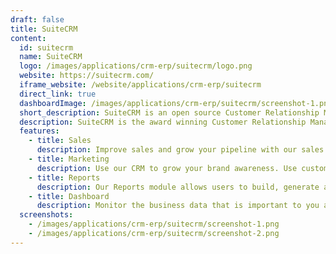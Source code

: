 ```yaml
---
draft: false
title: SuiteCRM
content:
  id: suitecrm
  name: SuiteCRM
  logo: /images/applications/crm-erp/suitecrm/logo.png
  website: https://suitecrm.com/
  iframe_website: /website/applications/crm-erp/suitecrm
  direct_link: true
  dashboardImage: /images/applications/crm-erp/suitecrm/screenshot-1.png
  short_description: SuiteCRM is an open source Customer Relationship Management (CRM) software solution that provides a 360-degree view of your customers and business.
  description: SuiteCRM is the award winning Customer Relationship Management application. Making it easy for your Sales, Marketing and Customer Service departments to discover key information that will help you grow, retain and delight your customers.
  features:
    - title: Sales
      description: Improve sales and grow your pipeline with our sales automation modules. Model your sales process using our tools to increase lead conversion rates, send personalised quotes and prioritise which opportunities you should be pursuing next.
    - title: Marketing
      description: Use our CRM to grow your brand awareness. Use custom fields to model your personas and successfully segment your data using our Target Lists module. Create engaging campaigns to send marketing content and automate marketing tasks.
    - title: Reports
      description: Our Reports module allows users to build, generate and manage reports based on real time data. Teams can gather data from any module within your CRM to generate reports that will display vital information for your business in real-time.
    - title: Dashboard
      description: Monitor the business data that is important to you at a glance, with personalised real-time dashboards for you and your users.
  screenshots:
    - /images/applications/crm-erp/suitecrm/screenshot-1.png
    - /images/applications/crm-erp/suitecrm/screenshot-2.png
---
```


